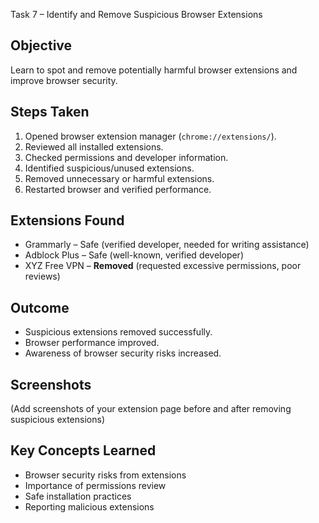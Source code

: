  Task 7 – Identify and Remove Suspicious Browser Extensions

## Objective
Learn to spot and remove potentially harmful browser extensions and improve browser security.

## Steps Taken
1. Opened browser extension manager (`chrome://extensions/`).
2. Reviewed all installed extensions.
3. Checked permissions and developer information.
4. Identified suspicious/unused extensions.
5. Removed unnecessary or harmful extensions.
6. Restarted browser and verified performance.

## Extensions Found
- Grammarly – Safe (verified developer, needed for writing assistance)
- Adblock Plus – Safe (well-known, verified developer)
- XYZ Free VPN – **Removed** (requested excessive permissions, poor reviews)

## Outcome
- Suspicious extensions removed successfully.
- Browser performance improved.
- Awareness of browser security risks increased.

## Screenshots
(Add screenshots of your extension page before and after removing suspicious extensions)

## Key Concepts Learned
- Browser security risks from extensions
- Importance of permissions review
- Safe installation practices
- Reporting malicious extensions
